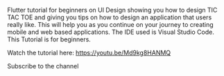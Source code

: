 Flutter tutorial for beginners on UI Design showing you how to design TIC TAC TOE and giving you tips on how to design an application that users really like. This will help you as you continue on your journey to creating mobile and web based applications. The IDE used is Visual Studio Code. This Tutorial is for beginners.

Watch the tutorial here: https://youtu.be/Md9kg8HANMQ

Subscribe to the channel
